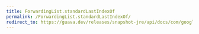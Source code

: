 ```yaml
---
title: ForwardingList.standardLastIndexOf
permalink: /ForwardingList.standardLastIndexOf/
redirect_to: https://guava.dev/releases/snapshot-jre/api/docs/com/google/common/collect/ForwardingList.html#standardLastIndexOf-java.lang.Object-
---
```


